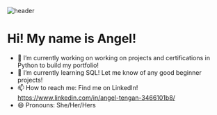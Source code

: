 ![header](https://github.com/angel10gone/angel10gone/assets/113080765/ecbaee19-0393-462a-ae3c-ae2660b07e24)
# Hi! My name is Angel!
- 🔭 I’m currently working on working on projects and certifications in Python to build my portfolio!
- 🌱 I’m currently learning SQL! Let me know of any good beginner projects!
- 📫 How to reach me: Find me on LinkedIn! https://www.linkedin.com/in/angel-tengan-3466101b8/
- 😄 Pronouns: She/Her/Hers
